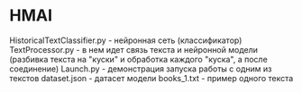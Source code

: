 # HMAI
HistoricalTextClassifier.py - нейронная сеть (классификатор)
TextProcessor.py - в нем идет связь текста и нейронной модели (разбивка текста на "куски" и обработка каждого "куска", а после соединение)
Launch.py - демонстрация запуска работы с одним из текстов
dataset.json - датасет модели
books_1.txt - пример одного текста
